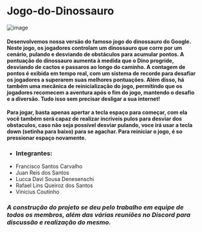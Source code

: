 ﻿# Jogo-do-Dinossauro
 ![image](https://github.com/ViniciusCoutt/Jogo-do-Dinossauro/assets/69182287/f803d0d5-64d6-4635-bf60-389b2d09826c)

#### Desenvolvemos nossa versão do famoso jogo do dinossauro do Google. Neste jogo, os jogadores controlam um dinossauro que corre por um cenário, pulando e desviando de obstáculos para acumular pontos. A pontuação do dinossauro aumenta à medida que o Dino progride, desviando de cactos e passaros ao longo do caminho. A contagem de pontos é exibida em tempo real, com um sistema de recorde para desafiar os jogadores a superarem suas melhores pontuações. Além disso, há também uma mecânica de reinicialização do jogo, permitindo que os jogadores recomecem a aventura após o fim do jogo, mantendo o desafio e a diversão. Tudo isso sem precisar desligar a sua internet!

#### Para jogar, basta apenas apertar a tecla espaço para começar, com ela você também será capaz de realizar incriveis pulos para desviar dos obstaculos, caso não seja possível desviar pulando, voce irá usar a tecla down (setinha para baixo) para se agachar. Para reiniciar o jogo, é so pressionar espaço novamente.

* ### Integrantes:
* Francisco Santos Carvalho
* Juan Reis dos Santos
* Lucca Davi Sousa Denesenschi
* Rafael Lins Queiroz dos Santos
* Vinicius Coutinho

### _A construção do projeto se deu pelo trabalho em equipe de todos os membros, além das várias reuniões no Discord para discussão e realização do mesmo._


